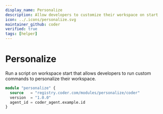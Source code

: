 ```yaml
---
display_name: Personalize
description: Allow developers to customize their workspace on start
icon: ../.icons/personalize.svg
maintainer_github: coder
verified: true
tags: [helper]
---
```


# Personalize

Run a script on workspace start that allows developers to run custom commands to personalize their workspace.

```tf
module "personalize" {
  source   = "registry.coder.com/modules/personalize/coder"
  version  = "1.0.0"
  agent_id = coder_agent.example.id
}
```
